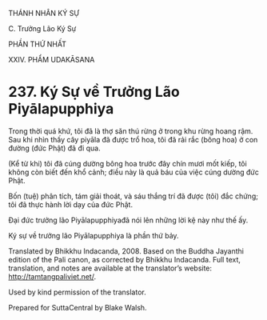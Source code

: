 THÁNH NHÂN KÝ SỰ

C. Trưởng Lão Ký Sự

PHẦN THỨ NHẤT

XXIV. PHẨM UDAKĀSANA

# 237\. Ký Sự về Trưởng Lão Piyālapupphiya

Trong thời quá khứ, tôi đã là thợ săn thú rừng ở trong khu rừng hoang rậm. Sau khi nhìn thấy cây piyāla đã được trổ hoa, tôi đã rải rắc (bông hoa) ở con đường (đức Phật) đã đi qua.

(Kể từ khi) tôi đã cúng dường bông hoa trước đây chín mươi mốt kiếp, tôi không còn biết đến khổ cảnh; điều này là quả báu của việc cúng dường đức Phật.

Bốn (tuệ) phân tích, tám giải thoát, và sáu thắng trí đã được (tôi) đắc chứng; tôi đã thực hành lời dạy của đức Phật.

Đại đức trưởng lão Piyālapupphiyađã nói lên những lời kệ này như thế ấy.

Ký sự về trưởng lão Piyālapupphiya là phần thứ bảy.

Translated by Bhikkhu Indacanda, 2008. Based on the Buddha Jayanthi edition of the Pali canon, as corrected by Bhikkhu Indacanda. Full text, translation, and notes are available at the translator’s website: http://tamtangpaliviet.net/.

Used by kind permission of the translator.

Prepared for SuttaCentral by Blake Walsh.